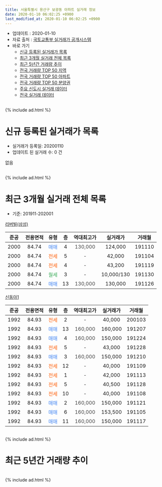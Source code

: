 ```yaml
---
title: 서울특별시 용산구 보광동 아파트 실거래 정보
date: 2020-01-10 06:02:25 +0900
last_modified_at: 2020-01-10 06:02:25 +0900
---
```


* 업데이트 : 2020-01-10
* 자료 출처 : [국토교통부 실거래가 공개시스템](http://rt.molit.go.kr)
* 바로 가기
    * [신규 등록된 실거래가 목록](#신규-등록된-실거래가-목록)
    * [최근 3개월 실거래 전체 목록](#최근-3개월-실거래-전체-목록)
    * [최근 5년간 거래량 추이](#최근-5년간-거래량-추이)
    * [전국 거래량 TOP 50 지역](https://inasie.github.io/apt-trade-info/최근-3개월-전국에서-가장-거래가-많이-발생한-지역)
    * [전국 거래량 TOP 50 아파트](https://inasie.github.io/apt-trade-info/최근-3개월-전국에서-가장-거래가-많이-발생한-아파트)
    * [전국 거래량 TOP 50 분양권](https://inasie.github.io/apt-trade-info/최근-3개월-전국에서-가장-거래가-많이-발생한-분양권)
    * [주요 신도시 실거래 데이터](https://inasie.github.io/apt-trade-info/주요-신도시)
    * [전국 실거래 데이터](https://inasie.github.io/apt-trade-info/전국)
<br>
{% include ad.html %}
<br>

# 신규 등록된 실거래가 목록
* 실거래가 등록일: 20200110
* 업데이트 된 실거래 수: 0 건

없음

<br>
{% include ad.html %}
<br>

# 최근 3개월 실거래 전체 목록
* 기준: 201911-202001


[리버빌(삼성)](https://search.naver.com/search.naver?query=%EC%84%9C%EC%9A%B8%ED%8A%B9%EB%B3%84%EC%8B%9C+%EC%9A%A9%EC%82%B0%EA%B5%AC+%EB%B3%B4%EA%B4%91%EB%8F%99+%EB%A6%AC%EB%B2%84%EB%B9%8C%28%EC%82%BC%EC%84%B1%29)

|준공|전용면적|유형|층|역대최고가|실거래가|거래월|
|:---:|:---:|:---:|:---:|:---:|:---:|:---:|
|2000|84.74|<span style="color:#4285f3">매매</span>|4|<span style="color:#444444">130,000</span>|124,000|191110|
|2000|84.74|<span style="color:#ff5a00">전세</span>|5|<span style="color:#444444">-</span>|42,000|191104|
|2000|84.74|<span style="color:#ff5a00">전세</span>|4|<span style="color:#444444">-</span>|43,200|191119|
|2000|84.74|<span style="color:#34a853">월세</span>|3|<span style="color:#444444">-</span>|10,000/130|191130|
|2000|84.74|<span style="color:#4285f3">매매</span>|13|<span style="color:#444444">130,000</span>|130,000|191126|

[신동아1](https://search.naver.com/search.naver?query=%EC%84%9C%EC%9A%B8%ED%8A%B9%EB%B3%84%EC%8B%9C+%EC%9A%A9%EC%82%B0%EA%B5%AC+%EB%B3%B4%EA%B4%91%EB%8F%99+%EC%8B%A0%EB%8F%99%EC%95%841)

|준공|전용면적|유형|층|역대최고가|실거래가|거래월|
|:---:|:---:|:---:|:---:|:---:|:---:|:---:|
|1992|84.93|<span style="color:#ff5a00">전세</span>|2|<span style="color:#444444">-</span>|40,000|200103|
|1992|84.93|<span style="color:#4285f3">매매</span>|13|<span style="color:#444444">160,000</span>|160,000|191207|
|1992|84.93|<span style="color:#4285f3">매매</span>|4|<span style="color:#444444">160,000</span>|150,000|191224|
|1992|84.93|<span style="color:#ff5a00">전세</span>|5|<span style="color:#444444">-</span>|43,000|191228|
|1992|84.93|<span style="color:#4285f3">매매</span>|3|<span style="color:#444444">160,000</span>|150,000|191210|
|1992|84.93|<span style="color:#ff5a00">전세</span>|12|<span style="color:#444444">-</span>|40,000|191109|
|1992|84.93|<span style="color:#ff5a00">전세</span>|1|<span style="color:#444444">-</span>|42,000|191113|
|1992|84.93|<span style="color:#ff5a00">전세</span>|5|<span style="color:#444444">-</span>|40,500|191128|
|1992|84.93|<span style="color:#ff5a00">전세</span>|10|<span style="color:#444444">-</span>|40,000|191108|
|1992|84.93|<span style="color:#4285f3">매매</span>|2|<span style="color:#444444">160,000</span>|150,000|191121|
|1992|84.93|<span style="color:#4285f3">매매</span>|6|<span style="color:#444444">160,000</span>|153,500|191105|
|1992|84.93|<span style="color:#4285f3">매매</span>|11|<span style="color:#444444">160,000</span>|150,000|191117|


<br>
{% include ad.html %}
<br>

# 최근 5년간 거래량 추이


<div style="width:100%;">
    <canvas id="deal_progress" height="200"></canvas>
</div>

<script>
new Chart(document.getElementById("deal_progress"), {
    type: 'line',
    data: {
        labels: ['201501','201502','201503','201504','201505','201506','201507','201508','201509','201510','201511','201512','201601','201602','201603','201604','201605','201606','201607','201608','201609','201610','201611','201612','201701','201702','201703','201704','201705','201706','201707','201708','201709','201710','201711','201712','201801','201802','201803','201804','201805','201806','201807','201808','201809','201810','201811','201812','201901','201902','201903','201904','201905','201906','201907','201908','201909','201910','201911','201912','202001'],
        datasets: [{
            label: '매매',
            pointRadius: 1,
            data: [4, 5, 8, 4, 3, 5, 6, 2, 1, 2, 2, 1, 1, 3, 4, 7, 9, 5, 7, 7, 6, 3, 1, 3, 1, 9, 9, 8, 4, 1, 4, 3, 1, 1, 2, 4, 5, 0, 1, 0, 2, 1, 2, 4, 0, 0, 2, 0, 0, 0, 1, 0, 1, 0, 1, 0, 1, 5, 5, 3, 0],
            borderColor: "rgba(255, 201, 14, 1)",
            backgroundColor: "rgba(255, 201, 14, 0.5)",
            fill: false,
            lineTension: 0
        },{
            label: '전월세',
            pointRadius: 1,
            data: [7, 6, 9, 4, 9, 6, 5, 5, 2, 7, 7, 6, 8, 7, 6, 5, 5, 7, 6, 6, 6, 9, 5, 6, 5, 8, 15, 8, 10, 7, 8, 9, 5, 5, 7, 7, 4, 7, 7, 5, 3, 4, 5, 1, 5, 4, 4, 0, 4, 3, 10, 4, 6, 3, 4, 2, 4, 4, 7, 1, 1],
            borderColor: "rgba(0, 141, 185, 1)",
            backgroundColor: "rgba(0, 141, 185, 0.5)",
            fill: false,
            lineTension: 0
        }
        ]
    },
    options: {
        responsive: true,
        title: {
            display: false
        },
        tooltips: {
            mode: 'index',
            intersect: false
        },
        hover: {
            mode: 'nearest',
            intersect: true
        },
        scales: {
            xAxes: [{
                display: true,
                scaleLabel: {
                    display: true,
                    labelString: '년/월'
                }
            }],
            yAxes: [{
                display: true,
                ticks: {
                    suggestedMin: 0,
                },
                scaleLabel: {
                    display: true,
                    labelString: '실거래 수'
                }
            }]
        }
    }
});

</script>


<br>
{% include ad.html %}
<br>

